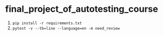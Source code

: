 # final_project_of_autotesting_course

1. `pip install -r requirements.txt`
2. `pytest -v --tb=line --language=en -m need_review`